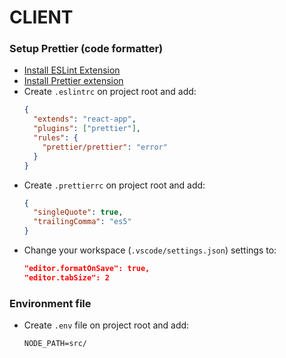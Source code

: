 # CLIENT

### Setup Prettier (code formatter)
- [Install ESLint Extension](https://marketplace.visualstudio.com/items?itemName=dbaeumer.vscode-eslint)
- [Install Prettier extension](https://marketplace.visualstudio.com/items?itemName=esbenp.prettier-vscode)
- Create `.eslintrc` on project root and add:
  ```json
  {
    "extends": "react-app",
    "plugins": ["prettier"],
    "rules": {
      "prettier/prettier": "error"
    }
  }
  ```
- Create `.prettierrc` on project root and add:
  ```json
  {
    "singleQuote": true,
    "trailingComma": "es5"
  }
  ```
- Change your workspace (`.vscode/settings.json`) settings to:
  ```json
  "editor.formatOnSave": true,
  "editor.tabSize": 2
  ```

### Environment file
 - Create `.env` file on project root and add:
   ```
   NODE_PATH=src/
   ```